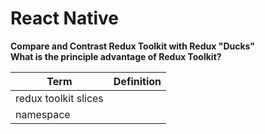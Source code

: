 # React Native

__Compare and Contrast Redux Toolkit with Redux "Ducks"__  
__What is the principle advantage of Redux Toolkit?__

|Term | Definition |  
|---|---|
| redux toolkit slices | |
| namespace | |
